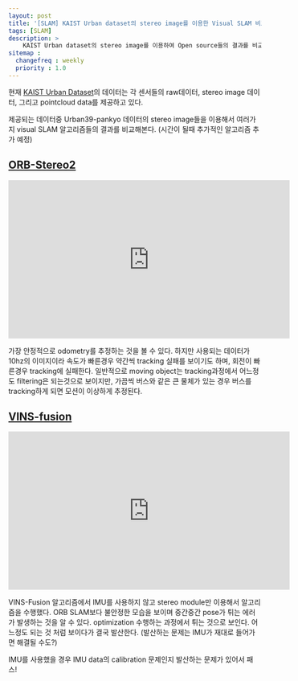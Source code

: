 ```yaml
---
layout: post
title: '[SLAM] KAIST Urban dataset의 stereo image를 이용한 Visual SLAM 비교 실험'
tags: [SLAM]
description: >
    KAIST Urban dataset의 stereo image를 이용하여 Open source들의 결과를 비교
sitemap :
  changefreq : weekly
  priority : 1.0
---
```


현재 [KAIST Urban Dataset](http://irap.kaist.ac.kr/dataset/)의 데이터는 각 센서들의 raw데이터, stereo image 데이터, 그리고 pointcloud data를 제공하고 있다. 


제공되는 데이터중 Urban39-pankyo 데이터의 stereo image들을 이용해서 여러가지 visual SLAM 알고리즘들의 결과를 비교해본다. (시간이 될때 추가적인 알고리즘 추가 예정)


## [ORB-Stereo2](https://github.com/appliedAI-Initiative/orb_slam_2_ros)

<iframe width="560" height="315" src="https://www.youtube.com/embed/zCxZ1Z7s9lc" frameborder="0" allow="accelerometer; autoplay; encrypted-media; gyroscope; picture-in-picture" allowfullscreen></iframe>

가장 안정적으로 odometry를 추정하는 것을 볼 수 있다. 하지만 사용되는 데이터가 10hz의 이미지이라 속도가 빠른경우 약간씩 tracking 실패를 보이기도 하며, 회전이 빠른경우 tracking에 실패한다. 일반적으로 moving object는 tracking과정에서 어느정도 filtering은 되는것으로 보이지만, 가끔씩 버스와 같은 큰 물체가 있는 경우 버스를 tracking하게 되면 모션이 이상하게 추정된다. 

## [VINS-fusion](https://github.com/HKUST-Aerial-Robotics/VINS-Fusion)

<iframe width="560" height="315" src="https://www.youtube.com/embed/Y28xTrQUOa4" frameborder="0" allow="accelerometer; autoplay; encrypted-media; gyroscope; picture-in-picture" allowfullscreen></iframe>

VINS-Fusion 알고리즘에서 IMU를 사용하지 않고 stereo module만 이용해서 알고리즘을 수행했다. ORB SLAM보다 불안정한 모습을 보이며 중간중간 pose가 튀는 에러가 발생하는 것을 알 수 있다. optimization 수행하는 과정에서 튀는 것으로 보인다. 어느정도 되는 것 처럼 보이다가 결국 발산한다. (발산하는 문제는 IMU가 재대로 들어가면 해결될 수도?)

IMU를 사용했을 경우 IMU data의 calibration 문제인지 발산하는 문제가 있어서 패스!


